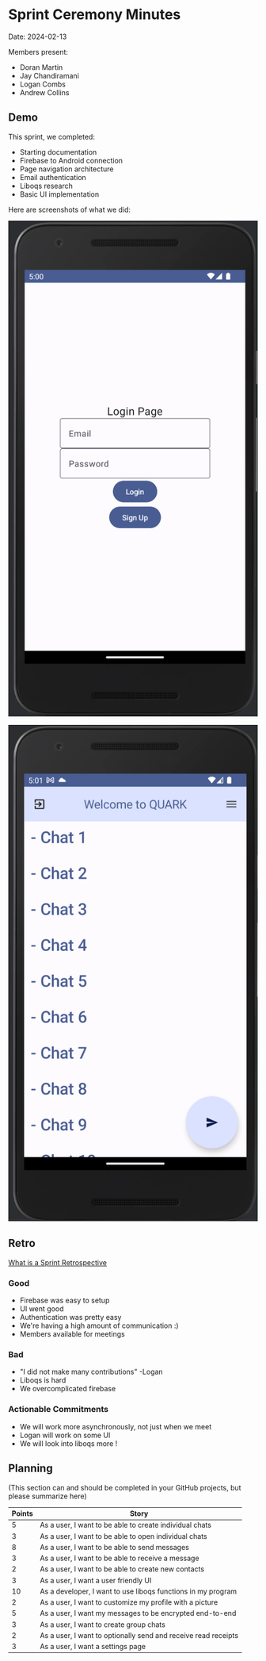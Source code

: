 # Sprint Ceremony Minutes
  
Date: 2024-02-13

Members present:

* Doran Martin
* Jay Chandiramani
* Logan Combs
* Andrew Collins

## Demo

This sprint, we completed:

* Starting documentation
* Firebase to Android connection
* Page navigation architecture
* Email authentication
* Liboqs research
* Basic UI implementation

Here are screenshots of what we did:

![Login Page](/doc/images/sprint1_imgs/screenie1.png?raw=true)

![Home page](/doc/images/sprint1_imgs/screenie2.png?raw=true)

## Retro

[What is a Sprint Retrospective](https://www.scrum.org/resources/what-is-a-sprint-retrospective)

### Good

* Firebase was easy to setup
* UI went good
* Authentication was pretty easy
* We're having a high amount of communication :)
* Members available for meetings

### Bad

* "I did not make many contributions" -Logan
* Liboqs is hard
* We overcomplicated firebase

### Actionable Commitments

* We will work more asynchronously, not just when we meet
* Logan will work on some UI 
* We will look into liboqs more !

## Planning

(This section can and should be completed in your GitHub projects, but please summarize here)

| Points | Story                                                          |
|--------|----------------------------------------------------------------|
| 5      | As a user, I want to be able to create individual chats        |
| 3      | As a user, I want to be able to open individual chats          |
| 8      | As a user, I want to be able to send messages                  |
| 3      | As a user, I want to be able to receive a message              |
| 2      | As a user, I want to be able to create new contacts            |
| 3      | As a user, I want a user friendly UI                           |
| 10     | As a developer, I want to use liboqs functions in my program   |
| 2      | As a user, I want to customize my profile with a picture       |
| 5      | As a user, I want my messages to be encrypted end-to-end       |
| 3      | As a user, I want to create group chats                        |
| 2      | As a user, I want to optionally send and receive read receipts |
| 3      | As a user, I want a settings page                              |